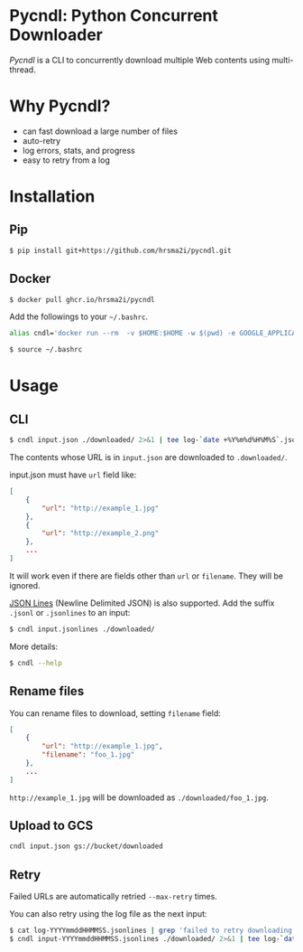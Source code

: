 # Pycndl:  Python Concurrent Downloader

*Pycndl* is a CLI to concurrently download multiple Web contents using multi-thread.


# Why Pycndl?

- can fast download a large number of files
- auto-retry
- log errors, stats, and progress
- easy to retry from a log
# Installation

## Pip

```bash
$ pip install git+https://github.com/hrsma2i/pycndl.git
```

## Docker

```bash
$ docker pull ghcr.io/hrsma2i/pycndl
```

Add the followings to your `~/.bashrc`.

```bash
alias cndl='docker run --rm  -v $HOME:$HOME -w $(pwd) -e GOOGLE_APPLICATION_CREDENTIALS=$HOME/.config/gcloud/application_default_credentials.json -e GOOGLE_CLOUD_PROJECT=$(gcloud config get-value project) ghcr.io/hrsma2i/pycndl cndl'
```

```bash
$ source ~/.bashrc
```


# Usage

## CLI

```bash
$ cndl input.json ./downloaded/ 2>&1 | tee log-`date +%Y%m%d%H%M%S`.jsonlines
```

The contents whose URL is in `input.json` are downloaded to `.downloaded/`.

input.json must have `url` field like:

```json
[
    {
        "url": "http://example_1.jpg"
    },
    {
        "url": "http://example_2.png"
    },
    ...
]
```

It will work even if there are fields other than `url` or `filename`.
They will be ignored.

[JSON Lines](https://jsonlines.org/) (Newline Delimited JSON) is also supported.
Add the suffix `.jsonl` or `.jsonlines` to an input:

```bash
$ cndl input.jsonlines ./downloaded/
```

More details:

```bash
$ cndl --help
```

## Rename files

You can rename files to download, setting `filename` field:

```json
[
    {
        "url": "http://example_1.jpg",
        "filename": "foo_1.jpg"
    },
    ...
]
```

`http://example_1.jpg` will be downloaded as `./downloaded/foo_1.jpg`.


## Upload to GCS

```bash
cndl input.json gs://bucket/downloaded
```

## Retry

Failed URLs are automatically retried `--max-retry` times.

You can also retry using the log file as the next input:

```bash
$ cat log-YYYYmmddHHMMSS.jsonlines | grep 'failed to retry downloading' | jq -c {"url": .url} > input-`date +%Y%m%d%H%M%S`.jsonlines
$ cndl input-YYYYmmddHHMMSS.jsonlines ./downloaded/ 2>&1 | tee log-`date +%Y%m%d%H%M%S`.jsonlines
```
